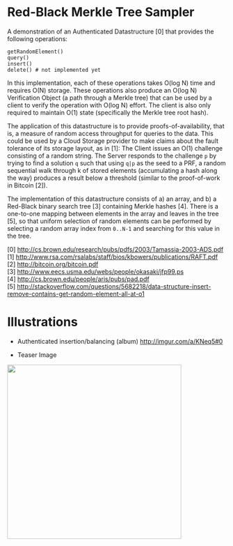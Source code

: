 Red-Black Merkle Tree Sampler
=============================

A demonstration of an Authenticated Datastructure [0] that provides the following operations:

    getRandomElement()
    query()
    insert()
    delete() # not implemented yet

In this implementation, each of these operations takes O(log N) time and requires O(N) storage. These operations also produce an O(log N) Verification Object (a path through a Merkle tree) that can be used by a client to verify the operation with O(log N) effort. The client is also only required to maintain O(1) state (specifically the Merkle tree root hash).

The application of this datastructure is to provide proofs-of-availability, that is, a measure of random access throughput for queries to the data. This could be used by a Cloud Storage provider to make claims about the fault tolerance of its storage layout, as in [1]: The Client issues an O(1) challenge consisting of a random string. The Server responds to the challenge <code>p</code> by trying to find a solution <code>q</code> such that using <code>q|p</code> as the seed to a PRF, a random sequential walk through k of stored elements (accumulating a hash along the way) produces a result below a threshold (similar to the proof-of-work in Bitcoin [2]).

The implementation of this datastructure consists of a) an array, and b) a Red-Black binary search tree [3] containing Merkle hashes [4]. There is a one-to-one mapping between elements in the array and leaves in the tree [5], so that uniform selection of random elements can be performed by selecting a random array index from <code>0..N-1</code> and searching for this value in the tree.

[0] http://cs.brown.edu/research/pubs/pdfs/2003/Tamassia-2003-ADS.pdf
[1] http://www.rsa.com/rsalabs/staff/bios/kbowers/publications/RAFT.pdf<br>
[2] http://bitcoin.org/bitcoin.pdf<br>
[3] http://www.eecs.usma.edu/webs/people/okasaki/jfp99.ps<br>
[4] http://cs.brown.edu/people/aris/pubs/pad.pdf<br>
[5] http://stackoverflow.com/questions/5682218/data-structure-insert-remove-contains-get-random-element-all-at-o1<br>

Illustrations
=============

- Authenticated insertion/balancing (album) http://imgur.com/a/KNeq5#0

- Teaser Image

<img src="http://i.imgur.com/aFCLo.png" width="400"/>